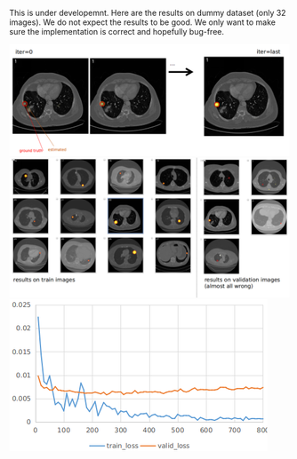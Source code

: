 This is under developemnt.
Here are the results on dummy dataset (only 32 images).
We do not expect the results to be good. We only want to make sure the implementation is correct and hopefully bug-free.

![image](/version.0/docs/images/0000.png)
![image](/version.0/docs/images/0001.png)
![image](/version.0/docs/images/0002.png)
